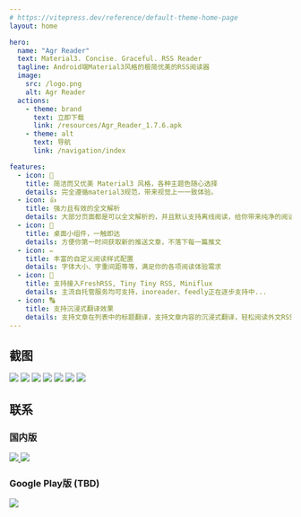 ```yaml
---
# https://vitepress.dev/reference/default-theme-home-page
layout: home

hero:
  name: "Agr Reader"
  text: Material3. Concise. Graceful. RSS Reader
  tagline: Android端Material3风格的极简优美的RSS阅读器
  image:
    src: /logo.png
    alt: Agr Reader
  actions:
    - theme: brand
      text: 立即下载
      link: /resources/Agr_Reader_1.7.6.apk
    - theme: alt
      text: 导航
      link: /navigation/index

features:
  - icon: 🎨
    title: 简洁而又优美 Material3 风格，各种主题色随心选择
    details: 完全遵循material3规范，带来视觉上一一致体验。
  - icon: 👍
    title: 强力且有效的全文解析
    details: 大部分页面都是可以全文解析的，并且默认支持离线阅读，给你带来纯净的阅读体验
  - icon: 📱
    title: 桌面小组件，一触即达
    details: 方便你第一时间获取新的推送文章，不落下每一篇推文
  - icon: ✏
    title: 丰富的自定义阅读样式配置
    details: 字体大小、字重间距等等，满足你的各项阅读体验需求
  - icon: 👏
    title: 支持接入FreshRSS, Tiny Tiny RSS, Miniflux
    details: 主流自托管服务均可支持，inoreader、feedly正在逐步支持中...
  - icon: 🔠
    title: 支持沉浸式翻译效果
    details: 支持文章在列表中的标题翻译，支持文章内容的沉浸式翻译，轻松阅读外文RSS文章，不再有语言障碍
---
```


## 截图
<div class="horizontal-scroll">
  <img src="/screenshots/1.webp" data-zoomable class="image_screenshot medium-zoom-image">
  <img src="/screenshots/2.webp" data-zoomable class="image_screenshot medium-zoom-image">
  <img src="/screenshots/3.webp" data-zoomable class="image_screenshot medium-zoom-image">
  <img src="/screenshots/4.webp" data-zoomable class="image_screenshot medium-zoom-image">
  <img src="/screenshots/5.webp" data-zoomable class="image_screenshot medium-zoom-image">
  <img src="/screenshots/6.webp" data-zoomable class="image_screenshot medium-zoom-image">
  <img src="/screenshots/7.webp" data-zoomable class="image_screenshot medium-zoom-image">
</div>

## 联系
### 国内版
<div class="contact_container">
<a href="http://qm.qq.com/cgi-bin/qm/qr?_wv=1027&amp;k=JlYfUDj9TJyDYThTY0uvYb8d7xjtffBt&amp;authKey=HTv2E4fBPQkDxeHQbLAosC7rfSaRE41J7bj10%2F8OFwlyqIg%2FnnqN2pqeL2DLFfID&amp;noverify=0&amp;group_code=607586011">
  <img src="/contact_qq_group.svg" class="img_contact">
</a>
<a href="http://qm.qq.com/cgi-bin/qm/qr?_wv=1027&amp;k=0Ldhq8TtMi0QQnGcQqQde50rPM9No5l3&amp;authKey=hrkLB3QNfo5%2Fm6lhZSXrhy7qiEQ5Qc%2F6AS2hvwemksFg1fOeqaTvTxqD7OUYvNdy&amp;noverify=0&amp;group_code=721626283">
  <img src="/contact_qq_group2.svg" class="img_contact">
</a>
</div>

### Google Play版 (TBD)
<div class="contact_container">
<a href="https://t.me/agrreader"> <img src="/contact_telegram_group.svg" class="img_contact"> </a>
</div>